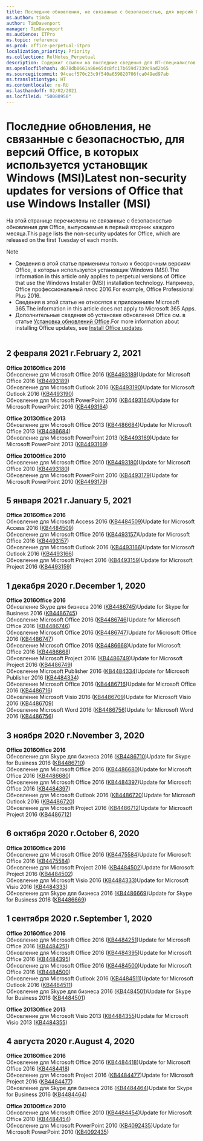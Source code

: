 ```yaml
---
title: Последние обновления, не связанные с безопасностью, для версий Office, в которых используется установщик Windows (MSI)
ms.author: timda
author: TimDavenport
manager: TimDavenport
ms.audience: ITPro
ms.topic: reference
ms.prod: office-perpetual-itpro
localization_priority: Priority
ms.collection: RelNotes_Perpetual
description: Содержит ссылки на последние сведения для ИТ-специалистов об обновлениях, не связанных с безопасностью, для бессрочных версий Office 2016, Office 2013 и Office 2010
ms.openlocfilehash: d678db0661a86e65dc8fc17b659d7339c9ad2b65
ms.sourcegitcommit: 94cecf570c23c9f540a659820706fca049ed97ab
ms.translationtype: HT
ms.contentlocale: ru-RU
ms.lasthandoff: 02/02/2021
ms.locfileid: "50080950"
---
```

# <a name="latest-non-security-updates-for-versions-of-office-that-use-windows-installer-msi"></a><span data-ttu-id="54974-103">Последние обновления, не связанные с безопасностью, для версий Office, в которых используется установщик Windows (MSI)</span><span class="sxs-lookup"><span data-stu-id="54974-103">Latest non-security updates for versions of Office that use Windows Installer (MSI)</span></span>

<span data-ttu-id="54974-104">На этой странице перечислены не связанные с безопасностью обновления для Office, выпускаемые в первый вторник каждого месяца.</span><span class="sxs-lookup"><span data-stu-id="54974-104">This page lists the non-security updates for Office, which are released on the first Tuesday of each month.</span></span>

> [!NOTE]
> - <span data-ttu-id="54974-105">Сведения в этой статье применимы только к бессрочным версиям Office, в которых используется установщик Windows (MSI).</span><span class="sxs-lookup"><span data-stu-id="54974-105">The information in this article only applies to perpetual versions of Office that use the Windows Installer (MSI) installation technology.</span></span> <span data-ttu-id="54974-106">Например, Office профессиональный плюс 2016.</span><span class="sxs-lookup"><span data-stu-id="54974-106">For example, Office Professional Plus 2016.</span></span>
> - <span data-ttu-id="54974-107">Сведения в этой статье не относятся к приложениям Microsoft 365.</span><span class="sxs-lookup"><span data-stu-id="54974-107">The information in this article does not apply to Microsoft 365 Apps.</span></span>
> - <span data-ttu-id="54974-108">Дополнительные сведения об установке обновлений Office см. в статье [Установка обновлений Office](https://support.office.com/article/2ab296f3-7f03-43a2-8e50-46de917611c5).</span><span class="sxs-lookup"><span data-stu-id="54974-108">For more information about installing Office updates, see [Install Office updates](https://support.office.com/article/2ab296f3-7f03-43a2-8e50-46de917611c5).</span></span>
<br/><br/>

## <a name="february-2-2021"></a><span data-ttu-id="54974-109">2 февраля 2021 г.</span><span class="sxs-lookup"><span data-stu-id="54974-109">February 2, 2021</span></span>
<span data-ttu-id="54974-110">**Office 2016**</span><span class="sxs-lookup"><span data-stu-id="54974-110">**Office 2016**</span></span><br/>
<span data-ttu-id="54974-111">Обновление для Microsoft Office 2016 ([KB4493189](https://support.microsoft.com/help/4493189))</span><span class="sxs-lookup"><span data-stu-id="54974-111">Update for Microsoft Office 2016 ([KB4493189](https://support.microsoft.com/help/4493189))</span></span> </br> <span data-ttu-id="54974-112">Обновление для Microsoft Outlook 2016 ([KB4493190](https://support.microsoft.com/help/4493190))</span><span class="sxs-lookup"><span data-stu-id="54974-112">Update for Microsoft Outlook 2016 ([KB4493190](https://support.microsoft.com/help/4493190))</span></span> </br> <span data-ttu-id="54974-113">Обновление для Microsoft PowerPoint 2016 ([KB4493164](https://support.microsoft.com/help/4493164))</span><span class="sxs-lookup"><span data-stu-id="54974-113">Update for Microsoft PowerPoint 2016 ([KB4493164](https://support.microsoft.com/help/4493164))</span></span> </br> 

<span data-ttu-id="54974-114">**Office 2013**</span><span class="sxs-lookup"><span data-stu-id="54974-114">**Office 2013**</span></span><br/>
<span data-ttu-id="54974-115">Обновление для Microsoft Office 2013 ([KB4486684](https://support.microsoft.com/help/4486684))</span><span class="sxs-lookup"><span data-stu-id="54974-115">Update for Microsoft Office 2013 ([KB4486684](https://support.microsoft.com/help/4486684))</span></span> </br>
<span data-ttu-id="54974-116">Обновление для Microsoft PowerPoint 2013 ([KB4493169](https://support.microsoft.com/help/4493169))</span><span class="sxs-lookup"><span data-stu-id="54974-116">Update for Microsoft PowerPoint 2013 ([KB4493169](https://support.microsoft.com/help/4493169))</span></span> </br>

<span data-ttu-id="54974-117">**Office 2010**</span><span class="sxs-lookup"><span data-stu-id="54974-117">**Office 2010**</span></span><br/>
<span data-ttu-id="54974-118">Обновление для Microsoft Office 2010 ([KB4493180](https://support.microsoft.com/help/4493180))</span><span class="sxs-lookup"><span data-stu-id="54974-118">Update for Microsoft Office 2010 ([KB4493180](https://support.microsoft.com/help/4493180))</span></span> </br>
<span data-ttu-id="54974-119">Обновление для Microsoft PowerPoint 2010 ([KB4493179](https://support.microsoft.com/help/4493179))</span><span class="sxs-lookup"><span data-stu-id="54974-119">Update for Microsoft PowerPoint 2010 ([KB4493179](https://support.microsoft.com/help/4493179))</span></span></br>


## <a name="january-5-2021"></a><span data-ttu-id="54974-120">5 января 2021 г.</span><span class="sxs-lookup"><span data-stu-id="54974-120">January 5, 2021</span></span>
<span data-ttu-id="54974-121">**Office 2016**</span><span class="sxs-lookup"><span data-stu-id="54974-121">**Office 2016**</span></span></br>
<span data-ttu-id="54974-122">Обновление для Microsoft Access 2016 ([KB4484509](https://support.microsoft.com/help/4484509))</span><span class="sxs-lookup"><span data-stu-id="54974-122">Update for Microsoft Access 2016 ([KB4484509](https://support.microsoft.com/help/4484509))</span></span> </br>
<span data-ttu-id="54974-123">Обновление для Microsoft Office 2016 ([KB4493157](https://support.microsoft.com/help/4493157))</span><span class="sxs-lookup"><span data-stu-id="54974-123">Update for Microsoft Office 2016 ([KB4493157](https://support.microsoft.com/help/4493157))</span></span> </br>
<span data-ttu-id="54974-124">Обновление для Microsoft Outlook 2016 ([KB4493166](https://support.microsoft.com/help/4493166))</span><span class="sxs-lookup"><span data-stu-id="54974-124">Update for Microsoft Outlook 2016 ([KB4493166](https://support.microsoft.com/help/4493166))</span></span> </br>
<span data-ttu-id="54974-125">Обновление для Microsoft Project 2016 ([KB4493159](https://support.microsoft.com/help/4493159))</span><span class="sxs-lookup"><span data-stu-id="54974-125">Update for Microsoft Project 2016 ([KB4493159](https://support.microsoft.com/help/4493159))</span></span> </br>


## <a name="december-1-2020"></a><span data-ttu-id="54974-126">1 декабря 2020 г.</span><span class="sxs-lookup"><span data-stu-id="54974-126">December 1, 2020</span></span>
<span data-ttu-id="54974-127">**Office 2016**</span><span class="sxs-lookup"><span data-stu-id="54974-127">**Office 2016**</span></span><br/>
<span data-ttu-id="54974-128">Обновление Skype для бизнеса 2016 ([KB4486745](https://support.microsoft.com/help/4486745))</span><span class="sxs-lookup"><span data-stu-id="54974-128">Update for Skype for Business 2016 ([KB4486745](https://support.microsoft.com/help/4486745))</span></span> <br/>
<span data-ttu-id="54974-129">Обновление Microsoft Office 2016 ([KB4486746](https://support.microsoft.com/help/4486746))</span><span class="sxs-lookup"><span data-stu-id="54974-129">Update for Microsoft Office 2016 ([KB4486746](https://support.microsoft.com/help/4486746))</span></span> <br/> <span data-ttu-id="54974-130">Обновление Microsoft Office 2016 ([KB4486747](https://support.microsoft.com/help/4486747))</span><span class="sxs-lookup"><span data-stu-id="54974-130">Update for Microsoft Office 2016 ([KB4486747](https://support.microsoft.com/help/4486747))</span></span> <br/> <span data-ttu-id="54974-131">Обновление Microsoft Office 2016 ([KB4486668](https://support.microsoft.com/help/4486668))</span><span class="sxs-lookup"><span data-stu-id="54974-131">Update for Microsoft Office 2016 ([KB4486668](https://support.microsoft.com/help/4486668))</span></span> <br/>
<span data-ttu-id="54974-132">Обновление Microsoft Project 2016 ([KB4486749](https://support.microsoft.com/help/4486749))</span><span class="sxs-lookup"><span data-stu-id="54974-132">Update for Microsoft Project 2016 ([KB4486749](https://support.microsoft.com/help/4486749))</span></span> <br/> <span data-ttu-id="54974-133">Обновление Microsoft Publisher 2016 ([KB4484334](https://support.microsoft.com/help/4484334))</span><span class="sxs-lookup"><span data-stu-id="54974-133">Update for Microsoft Publisher 2016 ([KB4484334](https://support.microsoft.com/help/4484334))</span></span> <br/> <span data-ttu-id="54974-134">Обновление Microsoft Office 2016 ([KB4486716](https://support.microsoft.com/help/4486716))</span><span class="sxs-lookup"><span data-stu-id="54974-134">Update for Microsoft Office 2016 ([KB4486716](https://support.microsoft.com/help/4486716))</span></span> <br/> <span data-ttu-id="54974-135">Обновление Microsoft Visio 2016 ([KB4486709](https://support.microsoft.com/help/4486709))</span><span class="sxs-lookup"><span data-stu-id="54974-135">Update for Microsoft Visio 2016 ([KB4486709](https://support.microsoft.com/help/4486709))</span></span> <br/>
<span data-ttu-id="54974-136">Обновление Microsoft Word 2016 ([KB4486756](https://support.microsoft.com/help/4486756))</span><span class="sxs-lookup"><span data-stu-id="54974-136">Update for Microsoft Word 2016 ([KB4486756](https://support.microsoft.com/help/4486756))</span></span> <br/> 


## <a name="november-3-2020"></a><span data-ttu-id="54974-137">3 ноября 2020 г.</span><span class="sxs-lookup"><span data-stu-id="54974-137">November 3, 2020</span></span>
<span data-ttu-id="54974-138">**Office 2016**</span><span class="sxs-lookup"><span data-stu-id="54974-138">**Office 2016**</span></span><br/>
<span data-ttu-id="54974-139">Обновление для Skype для бизнеса 2016 ([KB4486710](https://support.microsoft.com/help/4486710))</span><span class="sxs-lookup"><span data-stu-id="54974-139">Update for Skype for Business 2016 ([KB4486710](https://support.microsoft.com/help/4486710))</span></span> <br/>
<span data-ttu-id="54974-140">Обновление для Microsoft Office 2016 ([KB4486680](https://support.microsoft.com/help/4486680))</span><span class="sxs-lookup"><span data-stu-id="54974-140">Update for Microsoft Office 2016 ([KB4486680](https://support.microsoft.com/help/4486680))</span></span> <br/>
<span data-ttu-id="54974-141">Обновление для Microsoft Office 2016 ([KB4484397](https://support.microsoft.com/help/4484397))</span><span class="sxs-lookup"><span data-stu-id="54974-141">Update for Microsoft Office 2016 ([KB4484397](https://support.microsoft.com/help/4484397))</span></span> <br/>
<span data-ttu-id="54974-142">Обновление для Microsoft Outlook 2016 ([KB4486720](https://support.microsoft.com/help/4486720))</span><span class="sxs-lookup"><span data-stu-id="54974-142">Update for Microsoft Outlook 2016 ([KB4486720](https://support.microsoft.com/help/4486720))</span></span> <br/>
<span data-ttu-id="54974-143">Обновление для Microsoft Project 2016 ([KB4486712](https://support.microsoft.com/help/4486712))</span><span class="sxs-lookup"><span data-stu-id="54974-143">Update for Microsoft Project 2016 ([KB4486712](https://support.microsoft.com/help/4486712))</span></span> <br/>


## <a name="october-6-2020"></a><span data-ttu-id="54974-144">6 октября 2020 г.</span><span class="sxs-lookup"><span data-stu-id="54974-144">October 6, 2020</span></span>
<span data-ttu-id="54974-145">**Office 2016**</span><span class="sxs-lookup"><span data-stu-id="54974-145">**Office 2016**</span></span><br/>
<span data-ttu-id="54974-146">Обновление для Microsoft Office 2016 ([KB4475584](https://support.microsoft.com/help/4475584))</span><span class="sxs-lookup"><span data-stu-id="54974-146">Update for Microsoft Office 2016 ([KB4475584](https://support.microsoft.com/help/4475584))</span></span><br/>
<span data-ttu-id="54974-147">Обновление для Microsoft Project 2016 ([KB4484502](https://support.microsoft.com/help/4484502))</span><span class="sxs-lookup"><span data-stu-id="54974-147">Update for Microsoft Project 2016 ([KB4484502](https://support.microsoft.com/help/4484502))</span></span><br/>
<span data-ttu-id="54974-148">Обновление для Microsoft Visio 2016 ([KB4484333](https://support.microsoft.com/help/4484333))</span><span class="sxs-lookup"><span data-stu-id="54974-148">Update for Microsoft Visio 2016 ([KB4484333](https://support.microsoft.com/help/4484333))</span></span><br/>
<span data-ttu-id="54974-149">Обновление для Skype для бизнеса 2016 ([KB4486669](https://support.microsoft.com/help/4486669))</span><span class="sxs-lookup"><span data-stu-id="54974-149">Update for Skype for Business 2016 ([KB4486669](https://support.microsoft.com/help/4486669))</span></span><br/> 

## <a name="september-1-2020"></a><span data-ttu-id="54974-150">1 сентября 2020 г.</span><span class="sxs-lookup"><span data-stu-id="54974-150">September 1, 2020</span></span>
<span data-ttu-id="54974-151">**Office 2016**</span><span class="sxs-lookup"><span data-stu-id="54974-151">**Office 2016**</span></span><br/>
<span data-ttu-id="54974-152">Обновление для Microsoft Office 2016 ([KB4484251](https://support.microsoft.com/help/4484251))</span><span class="sxs-lookup"><span data-stu-id="54974-152">Update for Microsoft Office 2016 ([KB4484251](https://support.microsoft.com/help/4484251))</span></span><br/>
<span data-ttu-id="54974-153">Обновление для Microsoft Office 2016 ([KB4484395](https://support.microsoft.com/help/4484395))</span><span class="sxs-lookup"><span data-stu-id="54974-153">Update for Microsoft Office 2016 ([KB4484395](https://support.microsoft.com/help/4484395))</span></span><br/> <span data-ttu-id="54974-154">Обновление для Microsoft Office 2016 ([KB4484500](https://support.microsoft.com/help/4484500))</span><span class="sxs-lookup"><span data-stu-id="54974-154">Update for Microsoft Office 2016 ([KB4484500](https://support.microsoft.com/help/4484500))</span></span> <br/>
<span data-ttu-id="54974-155">Обновление для Microsoft Outlook 2016 ([KB4484511](https://support.microsoft.com/help/4484511))</span><span class="sxs-lookup"><span data-stu-id="54974-155">Update for Microsoft Outlook 2016 ([KB4484511](https://support.microsoft.com/help/4484511))</span></span> <br/>
<span data-ttu-id="54974-156">Обновление для Skype для бизнеса 2016 ([KB4484501](https://support.microsoft.com/help/4484501))</span><span class="sxs-lookup"><span data-stu-id="54974-156">Update for Skype for Business 2016 ([KB4484501](https://support.microsoft.com/help/4484501))</span></span> <br/>

<span data-ttu-id="54974-157">**Office 2013**</span><span class="sxs-lookup"><span data-stu-id="54974-157">**Office 2013**</span></span><br/>
<span data-ttu-id="54974-158">Обновление для Microsoft Visio 2013 ([KB4484355](https://support.microsoft.com/help/4484355))</span><span class="sxs-lookup"><span data-stu-id="54974-158">Update for Microsoft Visio 2013 ([KB4484355](https://support.microsoft.com/help/4484355))</span></span><br/>

## <a name="august-4-2020"></a><span data-ttu-id="54974-159">4 августа 2020 г.</span><span class="sxs-lookup"><span data-stu-id="54974-159">August 4, 2020</span></span>

<span data-ttu-id="54974-160">**Office 2016**</span><span class="sxs-lookup"><span data-stu-id="54974-160">**Office 2016**</span></span><br/>
<span data-ttu-id="54974-161">Обновление для Microsoft Office 2016 ([KB4484418](https://support.microsoft.com/help/4484418))</span><span class="sxs-lookup"><span data-stu-id="54974-161">Update for Microsoft Office 2016 ([KB4484418](https://support.microsoft.com/help/4484418))</span></span><br/> <span data-ttu-id="54974-162">Обновление для Microsoft Project 2016 ([KB4484477](https://support.microsoft.com/help/4484477))</span><span class="sxs-lookup"><span data-stu-id="54974-162">Update for Microsoft Project 2016 ([KB4484477](https://support.microsoft.com/help/4484477))</span></span><br/>
<span data-ttu-id="54974-163">Обновление для Skype для бизнеса 2016 ([KB4484464](https://support.microsoft.com/help/4484464))</span><span class="sxs-lookup"><span data-stu-id="54974-163">Update for Skype for Business 2016 ([KB4484464](https://support.microsoft.com/help/4484464))</span></span><br/> 

<span data-ttu-id="54974-164">**Office 2010**</span><span class="sxs-lookup"><span data-stu-id="54974-164">**Office 2010**</span></span><br/>
<span data-ttu-id="54974-165">Обновление для Microsoft Office 2010 ([KB4484454](https://support.microsoft.com/help/4484454))</span><span class="sxs-lookup"><span data-stu-id="54974-165">Update for Microsoft Office 2010 ([KB4484454](https://support.microsoft.com/help/4484454))</span></span><br/> <span data-ttu-id="54974-166">Обновление для Microsoft PowerPoint 2010 ([KB4092435](https://support.microsoft.com/help/4092435))</span><span class="sxs-lookup"><span data-stu-id="54974-166">Update for Microsoft PowerPoint 2010 ([KB4092435](https://support.microsoft.com/help/4092435))</span></span><br/> 

</br>
